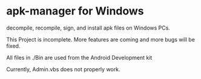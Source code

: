 # apk-manager for Windows
decompile, recompile, sign, and install apk files on Windows PCs.

This Project is incomplete. More features are coming and more bugs will be fixed.

All files in ./Bin are used from the Android Development kit

Currently, Admin.vbs does not properly work.